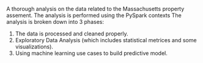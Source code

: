 A thorough analysis on the data related to the Massachusetts property assement. The analysis is performed using the PySpark contexts 
The analysis is broken down into 3 phases:
1. The data is processed and cleaned properly.
2. Exploratory Data Analysis (which includes statistical metrices and some visualizations).
3. Using machine learning use cases to build predictive model.
